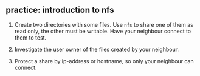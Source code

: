 ## practice: introduction to nfs

1. Create two directories with some files. Use `nfs` to share one of
them as read only, the other must be writable. Have your neighbour
connect to them to test.

2. Investigate the user owner of the files created by your neighbour.

3. Protect a share by ip-address or hostname, so only your neighbour
can connect.

